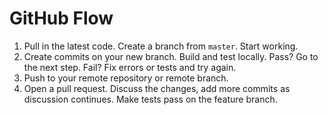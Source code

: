 # GitHub Flow

1. Pull in the latest code. Create a branch from `master`. Start working.
2. Create commits on your new branch. Build and test locally.
   Pass? Go to the next step. Fail? Fix errors or tests and try again.
3. Push to your remote repository or remote branch.
4. Open a pull request. Discuss the changes, add more commits
  as discussion continues. Make tests pass on the feature branch.
